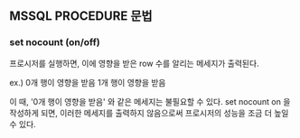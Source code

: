 ## MSSQL PROCEDURE 문법

### set nocount (on/off)
프로시저를 실행하면, 이에 영향을 받은 row 수를 알리는 메세지가 출력된다. 

ex.)
0개 행이 영향을 받음
1개 행이 영향을 받음

이 때, '0개 행이 영향을 받음' 와 같은 메세지는 불필요할 수 있다.
set nocount on 을 작성하게 되면, 이러한 메세지를 출력하지 않음으로써 프로시저의 성능을 조금 더 높일 수 있다.